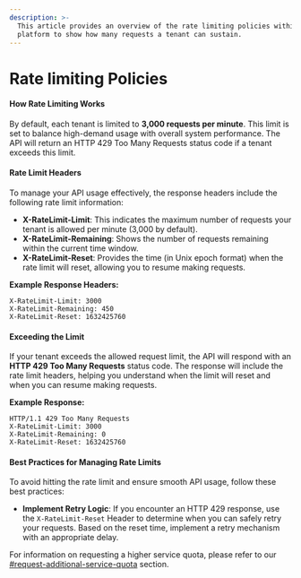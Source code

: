 ```yaml
---
description: >-
  This article provides an overview of the rate limiting policies within the
  platform to show how many requests a tenant can sustain.
---
```


# Rate limiting Policies

#### How Rate Limiting Works

By default, each tenant is limited to **3,000 requests per minute**. This limit is set to balance high-demand usage with overall system performance. The API will return an HTTP 429 Too Many Requests status code if a tenant exceeds this limit.

#### Rate Limit Headers

To manage your API usage effectively, the response headers include the following rate limit information:

* **X-RateLimit-Limit**: This indicates the maximum number of requests your tenant is allowed per minute (3,000 by default).
* **X-RateLimit-Remaining**: Shows the number of requests remaining within the current time window.
* **X-RateLimit-Reset**: Provides the time (in Unix epoch format) when the rate limit will reset, allowing you to resume making requests.

**Example Response Headers:**

```http
X-RateLimit-Limit: 3000
X-RateLimit-Remaining: 450
X-RateLimit-Reset: 1632425760
```

#### Exceeding the Limit

If your tenant exceeds the allowed request limit, the API will respond with an **HTTP 429 Too Many Requests** status code. The response will include the rate limit headers, helping you understand when the limit will reset and when you can resume making requests.

**Example Response:**

```http
HTTP/1.1 429 Too Many Requests
X-RateLimit-Limit: 3000
X-RateLimit-Remaining: 0
X-RateLimit-Reset: 1632425760
```

#### Best Practices for Managing Rate Limits

To avoid hitting the rate limit and ensure smooth API usage, follow these best practices:

* **Implement Retry Logic**: If you encounter an HTTP 429 response, use the `X-RateLimit-Reset` Header to determine when you can safely retry your requests. Based on the reset time, implement a retry mechanism with an appropriate delay.

For information on requesting a higher service quota, please refer to our [#request-additional-service-quota](./#request-additional-service-quota "mention") section.
